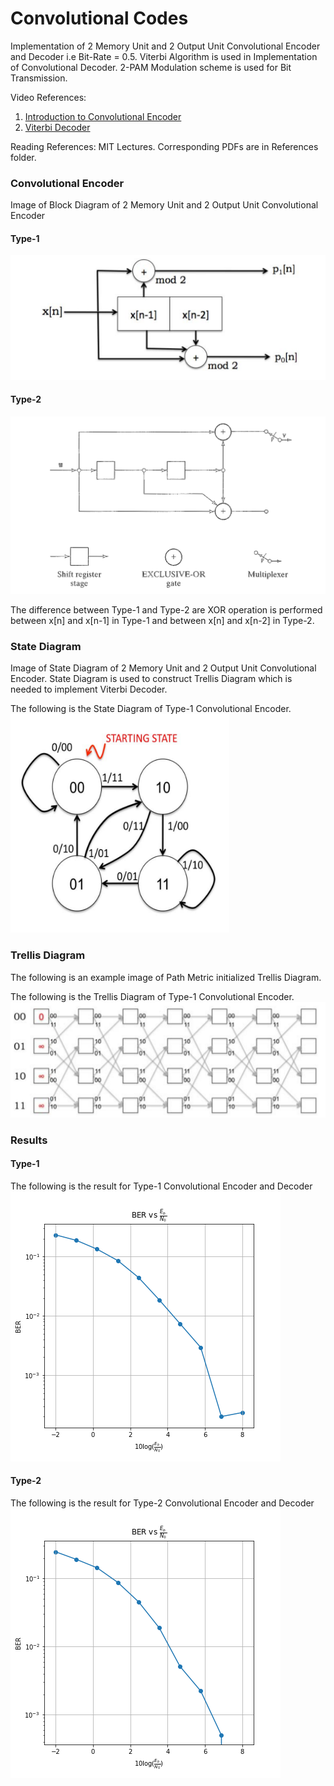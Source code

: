 # Convolutional Codes

Implementation of 2 Memory Unit and 2 Output Unit Convolutional Encoder and Decoder i.e Bit-Rate = 0.5. Viterbi Algorithm is used in Implementation of Convolutional Decoder. 2-PAM Modulation scheme is used for Bit Transmission.

Video References:
1. [Introduction to Convolutional Encoder](https://www.youtube.com/watch?v=AnyVu5eDhAQ&t=2734s)
2. [Viterbi Decoder](https://www.youtube.com/watch?v=z1MdvYu2ZHk&t=2171s)

Reading References: MIT Lectures. Corresponding PDFs are in References folder.

### Convolutional Encoder
Image of Block Diagram of 2 Memory Unit and 2 Output Unit Convolutional Encoder

#### Type-1
![ConvEncoder](Images/Convolutional_Encoder_mu=2_Type-1.png)

#### Type-2
![ConvEncoder](Images/Convolutional_Encoder_mu=2_Type-2.png)

The difference between Type-1 and Type-2 are XOR operation is performed between x[n] and x[n-1] in Type-1 and between x[n] and x[n-2] in Type-2.

### State Diagram
Image of State Diagram of 2 Memory Unit and 2 Output Unit Convolutional Encoder. State Diagram is used to construct Trellis Diagram which is needed to implement Viterbi Decoder.

The following is the State Diagram of Type-1 Convolutional Encoder.
<img src='Images/State_Diagram.png' width='350' height='350'>

### Trellis Diagram
The following is an example image of Path Metric initialized Trellis Diagram.

The following is the Trellis Diagram of Type-1 Convolutional Encoder.
<img src='Images/Trellis_Diagram.png'>

### Results
#### Type-1
The following is the result for Type-1 Convolutional Encoder and Decoder
![ConvEncoder](Images/BER_Type-1.png)
#### Type-2
The following is the result for Type-2 Convolutional Encoder and Decoder
![ConvEncoder](Images/BER_Type-2.png)
